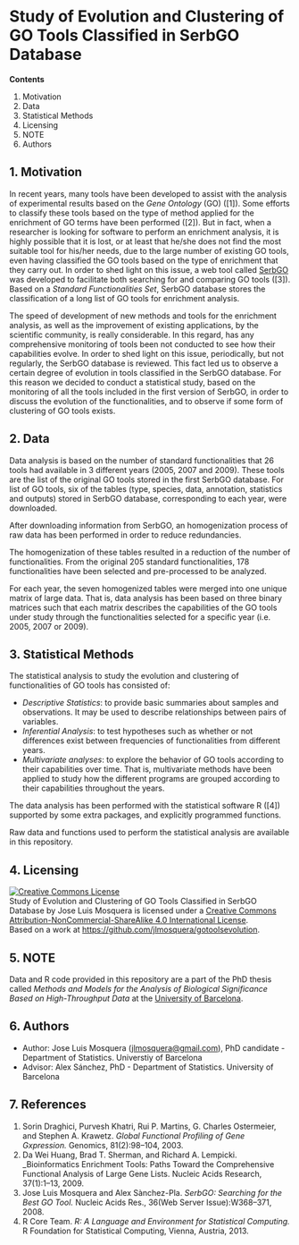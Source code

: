 # Study of Evolution and Clustering of GO Tools Classified in SerbGO Database

__Contents__

1. Motivation
2. Data
3. Statistical Methods
4. Licensing
5. NOTE
6. Authors

## 1. Motivation

In recent years, many tools have been developed to assist with the analysis of experimental results based on the _Gene Ontology_ (GO) ([1]). Some efforts to classify these tools based on the type of method applied for the enrichment of GO terms have been performed ([2]). But in fact, when a researcher is looking for software to perform an enrichment analysis, it is highly possible that it is lost, or at least that he/she does not find the most suitable tool for his/her needs, due to the large number of existing GO tools, even having classified the GO tools based on the type of enrichment that they carry out. In order to shed light on this issue, a web tool called [SerbGO](http://estbioinfo.stat.ub.es/apli/serbgov131/index.php) was developed to facilitate both searching for and comparing GO tools ([3]). Based on a _Standard Functionalities Set_, SerbGO database stores the classification of a long list of GO tools for enrichment analysis. 

The speed of development of new methods and tools for the enrichment analysis, as well as the improvement of existing applications, by the scientific community, is really considerable. In this regard, has any comprehensive monitoring of tools been not conducted to see how their capabilities evolve. In order to shed light on this issue, periodically, but not regularly, the SerbGO database is reviewed. This fact led us to observe a certain degree of evolution in tools classified in the SerbGO database. For this reason we decided to conduct a statistical study, based on the monitoring of all the tools included in the first version of SerbGO, in order to discuss the evolution of the functionalities, and to observe if some form of clustering of GO tools exists. 

## 2. Data

Data analysis is based on the number of standard functionalities that 26 tools had available in 3 different years (2005, 2007 and 2009). These tools are the list of the original GO tools stored in the first SerbGO database. For list of GO tools, six of the tables (type, species, data, annotation, statistics and outputs) stored in SerbGO database, corresponding to each
year, were downloaded.

After downloading information from SerbGO, an homogenization process of raw data has been performed in order to reduce redundancies.

The homogenization of these tables resulted in a reduction of the number of functionalities. From the original 205 standard functionalities, 178 functionalities have been selected and pre-processed to be analyzed.

For each year, the seven homogenized tables were merged into one unique matrix of large data. That is, data analysis has been based on three binary matrices such that each matrix describes the capabilities of the GO tools under study through the functionalities selected for a specific year (i.e. 2005, 2007 or 2009).

## 3. Statistical Methods

The statistical analysis to study the evolution and clustering of functionalities of GO tools has consisted of: 

* _Descriptive Statistics_: to provide basic summaries about samples and observations. It may be used to describe relationships between pairs of variables. 
* _Inferential Analysis_: to test hypotheses such as whether or not differences exist between frequencies of functionalities from different years.
* _Multivariate analyses_: to explore the behavior of GO tools according to their capabilities over time. That is, multivariate
methods have been applied to study how the different programs are grouped according to their capabilities throughout the years.

The data analysis has been performed with the statistical software R ([4]) supported by some extra packages, and explicitly programmed functions.

Raw data and functions used to perform the statistical analysis are available in this repository. 

## 4. Licensing

<a rel="license" href="http://creativecommons.org/licenses/by-nc-sa/4.0/">
 <img alt="Creative Commons License" style="border-width:0" src="https://i.creativecommons.org/l/by-nc-sa/4.0/88x31.png" />
</a>
<br />
<span xmlns:dct="http://purl.org/dc/terms/" property="dct:title">Study of Evolution and Clustering of GO Tools Classified in SerbGO Database</span> by <span xmlns:cc="http://creativecommons.org/ns#" property="cc:attributionName">Jose Luis Mosquera</span> is licensed under a <a rel="license" href="http://creativecommons.org/licenses/by-nc-sa/4.0/">Creative Commons Attribution-NonCommercial-ShareAlike 4.0 International License</a>.
<br />Based on a work at <a xmlns:dct="http://purl.org/dc/terms/" href="https://github.com/jlmosquera/gotoolsevolution" rel="dct:source">https://github.com/jlmosquera/gotoolsevolution</a>.

## 5. NOTE

Data and R code provided in this repository are a part of the PhD thesis called *_Methods and Models for the Analysis of Biological Significance Based on High-Throughput Data_* at the [University of Barcelona](http://www.ub.edu/web/ub/en/index.html?).

## 6. Authors

* Author: Jose Luis Mosquera (jlmosquera@gmail.com), PhD candidate - Department of Statistics. Universtiy of Barcelona
* Advisor: Alex Sánchez, PhD - Department of Statistics. University of Barcelona

## 7. References

1. Sorin Draghici, Purvesh Khatri, Rui P. Martins, G. Charles Ostermeier, and Stephen A. Krawetz. _Global Functional Profiling of Gene Gxpression._ Genomics, 81(2):98–104, 2003.
2. Da Wei Huang, Brad T. Sherman, and Richard A. Lempicki. _Bioinformatics Enrichment Tools: Paths Toward the Comprehensive Functional Analysis of Large Gene Lists. Nucleic Acids Research, 37(1):1–13, 2009.
3. Jose Luis Mosquera and Alex Sànchez-Pla. _SerbGO: Searching for the Best GO Tool._ Nucleic Acids Res., 36(Web Server Issue):W368–371, 2008.
4. R Core Team. _R: A Language and Environment for Statistical Computing._ R Foundation for Statistical Computing, Vienna, Austria, 2013.


